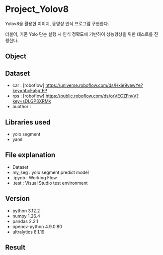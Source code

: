 # Project_Yolov8
Yolov8을 활용한 이미지, 동영상 인식 프로그램 구현한다.

더불어, 기존 Yolo 단순 실행 시 인식 정확도에 기반하여 성능향상을 위한 테스트를 진행한다.  

## Object

## Dataset
- car : [roboflow] https://universe.roboflow.com/ds/Hxie9vewYe?key=hbcFa5gtFP
- rps : [roboflow] https://public.roboflow.com/ds/orVECZFnvV?key=sDLGP3XRMk
- auothor : 

## Libraries used
- yolo segment
- yaml

## File explanation

- Dataset
- my_seg : yolo segment predict model
- .ipynb : Working Flow
- .test : Visual Studio test environment

## Version

- python 3.12.2
- numpy 1.26.4
- pandas 2.2.1
- opencv-python 4.9.0.80
- ultralytics 8.1.19

## Result
